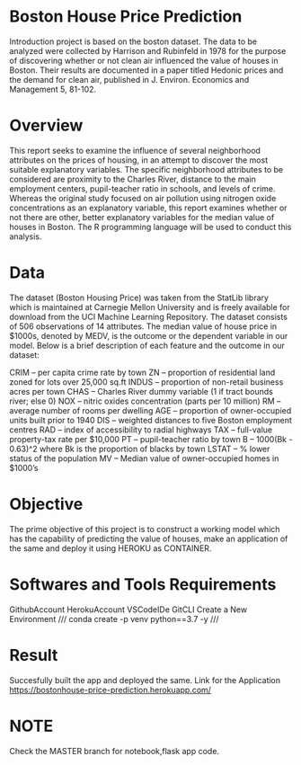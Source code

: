 # Boston House Price Prediction
Introduction project is based on the boston dataset. The data to be analyzed were collected by Harrison and Rubinfeld in 1978 for the purpose of discovering whether or not clean air influenced the value of houses in Boston. Their results are documented in a paper titled Hedonic prices and the demand for clean air, published in J. Environ. Economics and Management 5, 81-102.

# Overview
This report seeks to examine the influence of several neighborhood attributes on the prices of housing, in an attempt to discover the most suitable explanatory variables. The specific neighborhood attributes to be considered are proximity to the Charles River, distance to the main employment centers, pupil-teacher ratio in schools, and levels of crime. Whereas the original study focused on air pollution using nitrogen oxide concentrations as an explanatory variable, this report examines whether or not there are other, better explanatory variables for the median value of houses in Boston. The R programming language will be used to conduct this analysis.

# Data
The dataset (Boston Housing Price) was taken from the StatLib library which is maintained at Carnegie Mellon University and is freely available for download from the UCI Machine Learning Repository. The dataset consists of 506 observations of 14 attributes. The median value of house price in $1000s, denoted by MEDV, is the outcome or the dependent variable in our model. Below is a brief description of each feature and the outcome in our dataset:

CRIM – per capita crime rate by town
ZN – proportion of residential land zoned for lots over 25,000 sq.ft
INDUS – proportion of non-retail business acres per town
CHAS – Charles River dummy variable (1 if tract bounds river; else 0)
NOX – nitric oxides concentration (parts per 10 million)
RM – average number of rooms per dwelling
AGE – proportion of owner-occupied units built prior to 1940
DIS – weighted distances to five Boston employment centres
RAD – index of accessibility to radial highways
TAX – full-value property-tax rate per $10,000
PT – pupil-teacher ratio by town
B – 1000(Bk - 0.63)^2 where Bk is the proportion of blacks by town
LSTAT – % lower status of the population
MV – Median value of owner-occupied homes in $1000’s
# Objective
The prime objective of this project is to construct a working model which has the capability of predicting the value of houses, make an application of the same and deploy it using HEROKU as CONTAINER.
# Softwares and Tools Requirements
GithubAccount
HerokuAccount
VSCodeIDe
GitCLI
Create a New Environment
/// conda create -p venv python==3.7 -y ///
# Result
Succesfully built the app and deployed the same.
Link for the Application
https://bostonhouse-price-prediction.herokuapp.com/

# NOTE
Check the MASTER branch for notebook,flask app code.
